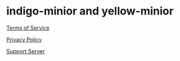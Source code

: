# indigo-minior and yellow-minior
[Terms of Service](terms.md)

[Privacy Policy](privacy.md)

[Support Server](https://discord.gg/yd7fscCxzhat)
